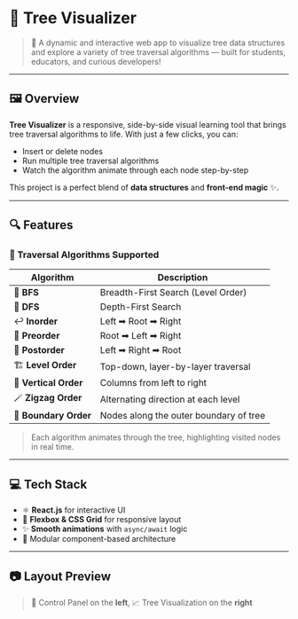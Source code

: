 # 🌳 Tree Visualizer

> 🚀 A dynamic and interactive web app to visualize tree data structures and explore a variety of tree traversal algorithms — built for students, educators, and curious developers!

---

## 🖼️ Overview

**Tree Visualizer** is a responsive, side-by-side visual learning tool that brings tree traversal algorithms to life. With just a few clicks, you can:
- Insert or delete nodes
- Run multiple tree traversal algorithms
- Watch the algorithm animate through each node step-by-step

This project is a perfect blend of **data structures** and **front-end magic** ✨.

---

## 🔍 Features

### 🌿 Traversal Algorithms Supported

| Algorithm        | Description                             |
|------------------|-----------------------------------------|
| 🔁 **BFS**         | Breadth-First Search (Level Order)      |
| 🌿 **DFS**         | Depth-First Search                     |
| ↩️ **Inorder**      | Left ➡ Root ➡ Right                     |
| 🔼 **Preorder**     | Root ➡ Left ➡ Right                     |
| 🔽 **Postorder**    | Left ➡ Right ➡ Root                     |
| 🏗️ **Level Order**  | Top-down, layer-by-layer traversal      |
| 🧭 **Vertical Order**| Columns from left to right             |
| 🪄 **Zigzag Order**  | Alternating direction at each level     |
| 🌳 **Boundary Order**| Nodes along the outer boundary of tree |

> Each algorithm animates through the tree, highlighting visited nodes in real time.

---

## 💻 Tech Stack

- ⚛️ **React.js** for interactive UI
- 🎨 **Flexbox & CSS Grid** for responsive layout
- ✨ **Smooth animations** with `async/await` logic
- 📁 Modular component-based architecture

---

## 📷 Layout Preview

> 🧭 Control Panel on the **left**, 📈 Tree Visualization on the **right**

